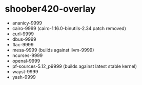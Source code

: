 # shoober420-overlay

* ananicy-9999
* cairo-9999 (cairo-1.16.0-binutils-2.34.patch removed)
* curl-9999
* dbus-9999
* flac-9999
* mesa-9999 (builds against llvm-9999)
* ncurses-9999
* openal-9999
* pf-sources-5.12_p9999 (builds against latest stable kernel)
* wayst-9999
* yash-9999
